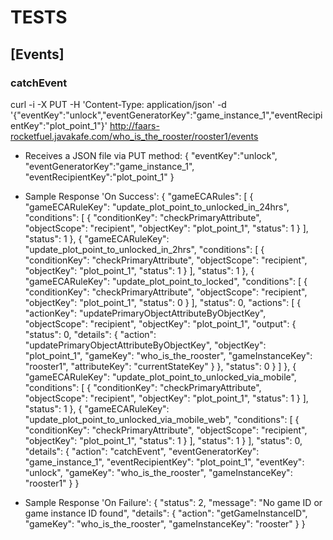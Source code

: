 # TESTS

## [Events]
### catchEvent
curl -i -X PUT -H 'Content-Type: application/json' -d '{"eventKey":"unlock","eventGeneratorKey":"game_instance_1","eventRecipientKey":"plot_point_1"}' http://faars-rocketfuel.javakafe.com/who_is_the_rooster/rooster1/events


* Receives a JSON file via PUT method:
{
	"eventKey":"unlock",
	"eventGeneratorKey":"game_instance_1",
	"eventRecipientKey":"plot_point_1"
}


* Sample Response 'On Success':
{
    "gameECARules": [
        {
            "gameECARuleKey": "update_plot_point_to_unlocked_in_24hrs",
            "conditions": [
                {
                    "conditionKey": "checkPrimaryAttribute",
                    "objectScope": "recipient",
                    "objectKey": "plot_point_1",
                    "status": 1
                }
            ],
            "status": 1
        },
        {
            "gameECARuleKey": "update_plot_point_to_unlocked_in_2hrs",
            "conditions": [
                {
                    "conditionKey": "checkPrimaryAttribute",
                    "objectScope": "recipient",
                    "objectKey": "plot_point_1",
                    "status": 1
                }
            ],
            "status": 1
        },
        {
            "gameECARuleKey": "update_plot_point_to_locked",
            "conditions": [
                {
                    "conditionKey": "checkPrimaryAttribute",
                    "objectScope": "recipient",
                    "objectKey": "plot_point_1",
                    "status": 0
                }
            ],
            "status": 0,
            "actions": [
                {
                    "actionKey": "updatePrimaryObjectAttributeByObjectKey",
                    "objectScope": "recipient",
                    "objectKey": "plot_point_1",
                    "output": {
                        "status": 0,
                        "details": {
                            "action": "updatePrimaryObjectAttributeByObjectKey",
                            "objectKey": "plot_point_1",
                            "gameKey": "who_is_the_rooster",
                            "gameInstanceKey": "rooster1",
                            "attributeKey": "currentStateKey"
                        }
                    },
                    "status": 0
                }
            ]
        },
        {
            "gameECARuleKey": "update_plot_point_to_unlocked_via_mobile",
            "conditions": [
                {
                    "conditionKey": "checkPrimaryAttribute",
                    "objectScope": "recipient",
                    "objectKey": "plot_point_1",
                    "status": 1
                }
            ],
            "status": 1
        },
        {
            "gameECARuleKey": "update_plot_point_to_unlocked_via_mobile_web",
            "conditions": [
                {
                    "conditionKey": "checkPrimaryAttribute",
                    "objectScope": "recipient",
                    "objectKey": "plot_point_1",
                    "status": 1
                }
            ],
            "status": 1
        }
    ],
    "status": 0,
    "details": {
        "action": "catchEvent",
        "eventGeneratorKey": "game_instance_1",
        "eventRecipientKey": "plot_point_1",
        "eventKey": "unlock",
        "gameKey": "who_is_the_rooster",
        "gameInstanceKey": "rooster1"
    }
}


* Sample Response 'On Failure':
{
    "status": 2,
    "message": "No game ID or game instance ID found",
    "details": {
        "action": "getGameInstanceID",
        "gameKey": "who_is_the_rooster",
        "gameInstanceKey": "rooster"
    }
}
